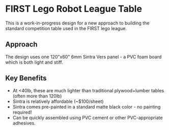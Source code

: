 # FIRST Lego Robot League Table

This is a work-in-progress design for a new approach to building the standard competition table used in the FIRST lego league.

## Approach

The design uses one 120"x60" 6mm Sintra Vers panel - a PVC foam board which is both light and stiff.

## Key Benefits

- At <40lb, these are much lighter than traditional plywood+lumber tables (often more than 120lb)
- Sintra is relatively affordable (~$100/sheet)
- Sintra comes pre-painted in a standard matte black color - no painting required!
- Can be quickly assembled using PVC cement or other PVC-appropriate adhesives.
